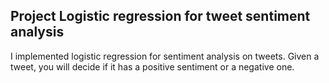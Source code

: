 



## Project Logistic regression for tweet sentiment analysis



I implemented logistic regression for sentiment analysis on tweets. Given a tweet, you will decide if it has a positive sentiment or a negative one.